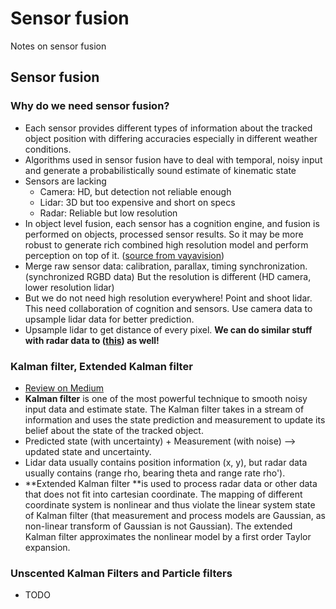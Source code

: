 # Sensor fusion
Notes on sensor fusion


## Sensor fusion
### Why do we need sensor fusion?
- Each sensor provides different types of information about the tracked object position with differing accuracies especially in different weather conditions. 
- Algorithms used in sensor fusion have to deal with temporal, noisy input and generate a probabilistically sound estimate of kinematic state
- Sensors are lacking
	- Camera: HD, but detection not reliable enough
	- Lidar: 3D but too expensive and short on specs
	- Radar: Reliable but low resolution
- In object level fusion, each sensor has a cognition engine, and fusion is performed on objects, processed sensor results. So it may be more robust to generate rich combined high resolution model and perform perception on top of it. ([source from vayavision](https://www.youtube.com/watch?v=sNaENlLZYSo))
- Merge raw sensor data: calibration, parallax, timing synchronization. (synchronized RGBD data) But the resolution is different (HD camera, lower resolution lidar)
- But we do not need high resolution everywhere! Point and shoot lidar. This need collaboration of cognition and sensors. Use camera data to upsample lidar data for better prediction.
- Upsample lidar to get distance of every pixel. **We can do similar stuff with radar data to ([this](https://youtu.be/sNaENlLZYSo?t=1122)) as well!** 

### Kalman filter, Extended Kalman filter
- [Review on Medium](https://medium.com/@wilburdes/sensor-fusion-algorithms-for-autonomous-driving-part-1-the-kalman-filter-and-extended-kalman-a4eab8a833dd)
- **Kalman filter** is one of the most powerful technique to smooth noisy input data and estimate state. The Kalman filter takes in a stream of information and uses the state prediction and measurement to update its belief about the state of the tracked object. 
- Predicted state (with uncertainty) + Measurement (with noise) --> updated state and uncertainty.
- Lidar data usually contains position information (x, y), but radar data usually contains (range rho, bearing theta and range rate rho').
- **Extended Kalman filter **is used to process radar data or other data that does not fit into cartesian coordinate. The mapping of different coordinate system is nonlinear and thus violate the linear system state of Kalman filter (that measurement and process models are Gaussian, as non-linear transform of Gaussian is not Gaussian). The extended Kalman filter approximates the nonlinear model by a first order Taylor expansion.

### Unscented Kalman Filters and Particle filters
- TODO


